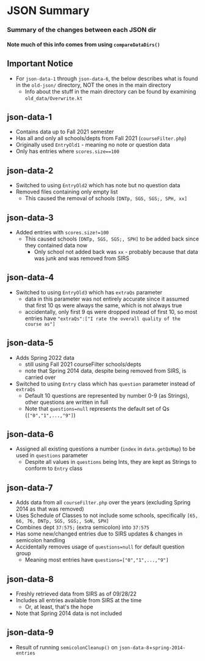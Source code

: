 # JSON Summary

### Summary of the changes between each JSON dir

#### Note much of this info comes from using `compareDataDirs()`

## Important Notice

* For `json-data-1` through `json-data-6`, the below describes what is found in the `old-json/` directory, NOT the ones
  in the main directory
    * Info about the stuff in the main directory can be found by examining `old_data/Overwrite.kt`

## json-data-1

* Contains data up to Fall 2021 semester
* Has all and only all schools/depts from Fall 2021 (`courseFilter.php`)
* Originally used `EntryOld1` - meaning no note or question data
* Only has entries where `scores.size==100`

## json-data-2

* Switched to using `EntryOld2` which has note but no question data
* Removed files containing only empty list
    * This caused the removal of schools `[DNTp, SGS, SGS;, SPH, xx]`

## json-data-3

* Added entries with `scores.size!=100`
    * This caused schools `[DNTp, SGS, SGS;, SPH]` to be added back since they contained data now
        * Only school not added back was `xx` - probably because that data was junk and was removed from SIRS

## json-data-4

* Switched to using `EntryOld3` which has `extraQs` parameter
    * data in this parameter was not entirely accurate since it assumed that first 10 qs were always the same, which is
      not always true
    * accidentally, only first 9 qs were dropped instead of first 10, so most entries
      have `"extraQs":["I rate the overall quality of the course as"]`

## json-data-5

* Adds Spring 2022 data
    * still using Fall 2021 courseFilter schools/depts
    * note that Spring 2014 data, despite being removed from SIRS, is carried over
* Switched to using `Entry` class which has `question` parameter instead of `extraQs`
    * Default 10 questions are represented by number 0-9 (as Strings), other questions are written in full
    * Note that `questions=null` represents the default set of Qs (`["0","1",...,"9"]`)

## json-data-6

* Assigned all existing questions a number (`index` in `data.getQsMap`) to be used in `questions` parameter
    * Despite all values in `questions` being Ints, they are kept as Strings to conform to `Entry` class

## json-data-7

* Adds data from all `courseFilter.php` over the years (excluding Spring 2014 as that was removed)
* Uses Schedule of Classes to not include some schools, specifically `[65, 66, 76, DNTp, SGS, SGS;, SoN, SPH]`
* Combines dept `37:575;` (extra semicolon) into `37:575`
* Has some new/changed entries due to SIRS updates & changes in semicolon handling
* Accidentally removes usage of `questions=null` for default question group
    * Meaning most entries have `questions=["0","1",...,"9"]`

## json-data-8

* Freshly retrieved data from SIRS as of 09/28/22
* Includes all entries available from SIRS at the time
    * Or, at least, that's the hope
* Note that Spring 2014 data is not included

## json-data-9

* Result of running `semicolonCleanup()` on `json-data-8`+`spring-2014-entries`

